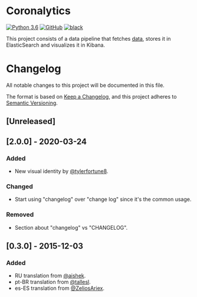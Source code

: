 # Coronalytics
[![Python 3.6](https://img.shields.io/badge/python-3.7.4-blue.svg)](https://www.python.org/downloads/release/python-374/)
[![GitHub](https://img.shields.io/github/license/mrhallak/Coronalytics)](https://github.com/mrhallak/Coronalytics)
[![black](https://img.shields.io/badge/code%20style-black-000000.svg)](https://github.com/psf/black)

This project consists of a data pipeline that fetches [data](docs/DATA.md), stores it in ElasticSearch and visualizes it in Kibana.

# Changelog
All notable changes to this project will be documented in this file.

The format is based on [Keep a Changelog](https://keepachangelog.com/en/1.0.0/), and this project adheres to [Semantic Versioning](https://semver.org/spec/v2.0.0.html).

## [Unreleased]

## [2.0.0] - 2020-03-24
### Added
- New visual identity by [@tylerfortune8](https://github.com/tylerfortune8).
### Changed
- Start using "changelog" over "change log" since it's the common usage.
### Removed
- Section about "changelog" vs "CHANGELOG".

## [0.3.0] - 2015-12-03
### Added
- RU translation from [@aishek](https://github.com/aishek).
- pt-BR translation from [@tallesl](https://github.com/tallesl).
- es-ES translation from [@ZeliosAriex](https://github.com/ZeliosAriex).